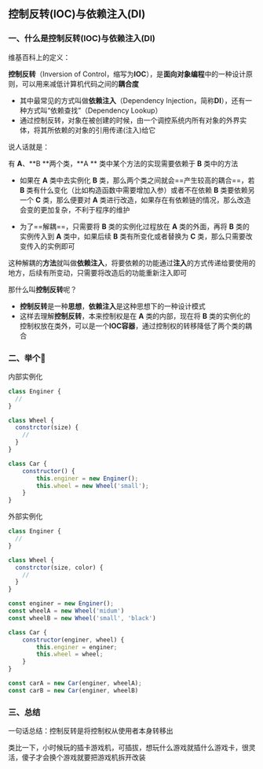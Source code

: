 ## 控制反转(IOC)与依赖注入(DI)

### 一、什么是控制反转(IOC)与依赖注入(DI)

维基百科上的定义：

**控制反转**（Inversion of Control，缩写为**IOC**），是**面向对象编程**中的一种设计原则，可以用来减低计算机代码之间的**耦合度**

- 其中最常见的方式叫做**依赖注入**（Dependency Injection，简称**DI**），还有一种方式叫“依赖查找”（Dependency Lookup）
- 通过控制反转，对象在被创建的时候，由一个调控系统内所有对象的外界实体，将其所依赖的对象的引用传递(注入)给它

说人话就是：

有 **A**、**B **两个类，**A ** 类中某个方法的实现需要依赖于 **B** 类中的方法

- 如果在 **A** 类中去实例化 **B** 类，那么两个类之间就会==产生较高的耦合==，若 **B** 类有什么变化（比如构造函数中需要增加入参）或者不在依赖 **B** 类要依赖另一个 **C** 类，那么便要对 **A** 类进行改造，如果存在有依赖链的情况，那么改造会变的更加复杂，不利于程序的维护

- 为了==解耦==，只需要将 **B** 类的实例化过程放在 **A** 类的外面，再将 **B** 类的实例传入到 **A** 类中，如果后续 **B** 类有所变化或者替换为 **C** 类，那么只需要改变传入的实例即可

这种解耦的**方法**就叫做**依赖注入**，将要依赖的功能通过**注入**的方式传递给要使用的地方，后续有所变动，只需要将改造后的功能重新注入即可

那什么叫**控制反转**呢？

- **控制反转**是一种**思想**，**依赖注入**是这种思想下的一种设计模式
- 这样去理解**控制反转**，本来控制权是在 **A** 类的内部，现在将 **B** 类的实例化的控制权放在类外，可以是一个**IOC容器**，通过控制权的转移降低了两个类的耦合

### 二、举个🌰

内部实例化

```js
class Enginer {
  // 
}

class Wheel {
  constrctor(size) {
    //
  }
}

class Car {
    constructor() {
        this.enginer = new Enginer();
        this.wheel = new Wheel('small');
    }
}

```

外部实例化

```js
class Enginer {
  // 
}

class Wheel {
  constrctor(size, color) {
    //
  }
}

const enginer = new Enginer();
const wheelA = new Wheel('midum')
const wheelB = new Wheel('small', 'black')

class Car {
    constructor(enginer, wheel) {
        this.enginer = enginer;
        this.wheel = wheel;
    }
}

const carA = new Car(enginer, wheelA);
const carB = new Car(enginer, wheelB)


```

### 三、总结

一句话总结：控制反转是将控制权从使用者本身转移出

类比一下，小时候玩的插卡游戏机，可插拔，想玩什么游戏就插什么游戏卡，很灵活，傻子才会换个游戏就要把游戏机拆开改装